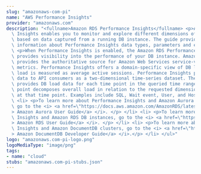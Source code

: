 ```yaml
---
slug: "amazonaws-com-pi"
name: "AWS Performance Insights"
provider: "amazonaws.com"
description: "<fullname>Amazon RDS Performance Insights</fullname> <p>Amazon RDS Performance\
  \ Insights enables you to monitor and explore different dimensions of database load\
  \ based on data captured from a running DB instance. The guide provides detailed\
  \ information about Performance Insights data types, parameters and errors.</p>\
  \ <p>When Performance Insights is enabled, the Amazon RDS Performance Insights API\
  \ provides visibility into the performance of your DB instance. Amazon CloudWatch\
  \ provides the authoritative source for Amazon Web Services service-vended monitoring\
  \ metrics. Performance Insights offers a domain-specific view of DB load.</p> <p>DB\
  \ load is measured as average active sessions. Performance Insights provides the\
  \ data to API consumers as a two-dimensional time-series dataset. The time dimension\
  \ provides DB load data for each time point in the queried time range. Each time\
  \ point decomposes overall load in relation to the requested dimensions, measured\
  \ at that time point. Examples include SQL, Wait event, User, and Host.</p> <ul>\
  \ <li> <p>To learn more about Performance Insights and Amazon Aurora DB instances,\
  \ go to the <i> <a href=\"https://docs.aws.amazon.com/AmazonRDS/latest/AuroraUserGuide/USER_PerfInsights.html\"\
  > Amazon Aurora User Guide</a> </i>. </p> </li> <li> <p>To learn more about Performance\
  \ Insights and Amazon RDS DB instances, go to the <i> <a href=\"https://docs.aws.amazon.com/AmazonRDS/latest/UserGuide/USER_PerfInsights.html\"\
  > Amazon RDS User Guide</a> </i>. </p> </li> <li> <p>To learn more about Performance\
  \ Insights and Amazon DocumentDB clusters, go to the <i> <a href=\"https://docs.aws.amazon.com/documentdb/latest/developerguide/performance-insights.html\"\
  > Amazon DocumentDB Developer Guide</a> </i>.</p> </li> </ul>"
logo: "amazonaws.com-pi-logo.png"
logoMediaType: "image/png"
tags:
- name: "cloud"
stubs: "amazonaws.com-pi-stubs.json"
---
```

